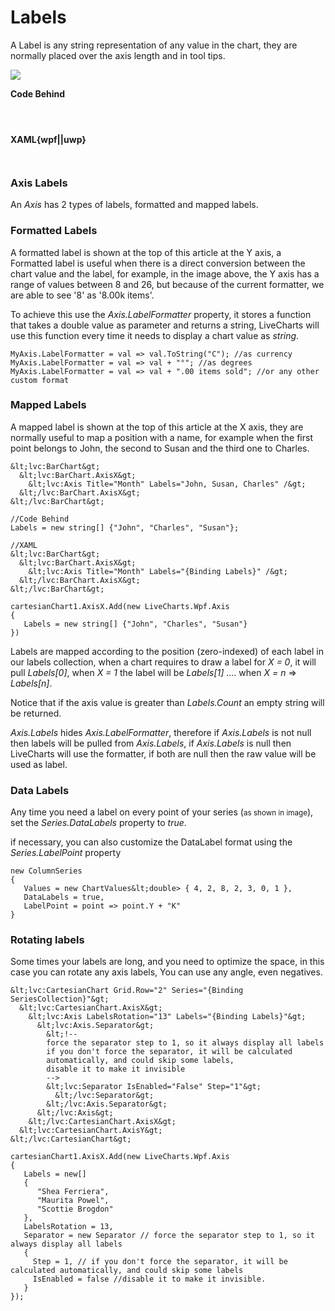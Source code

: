 # Labels

A Label is any string representation of any value in the chart, they are normally placed over the axis length and in tool tips.

![](https://raw.githubusercontent.com/Live-Charts/WebSiteDocs/master/v1/Resources/labels.jpg)

<pulled-sample platform="{{sms.platform}}"></pulled-sample>

**Code Behind**

```{wpf,!https://raw.githubusercontent.com/beto-rodriguez/Live-Charts/master/Examples/Wpf/CartesianChart/Labels/LabelsExample.xaml.cs}

```

```{uwp,https://raw.githubusercontent.com/beto-rodriguez/Live-Charts/master/Examples/Uwp/CartesianChart/Labels/LabelsExample.xaml.cs}

```

```{wf,https://raw.githubusercontent.com/beto-rodriguez/Live-Charts/master/Examples/WinForms/Cartesian/Labels/Labels.cs}

```

**XAML{wpf||uwp}**

```{wpf,https://raw.githubusercontent.com/beto-rodriguez/Live-Charts/master/Examples/Wpf/CartesianChart/Labels/LabelsExample.xaml}

```

```{uwp,https://raw.githubusercontent.com/beto-rodriguez/Live-Charts/master/Examples/Uwp/CartesianChart/Labels/LabelsExample.xaml}

```

### Axis Labels

An *Axis* has 2 types of labels, formatted and mapped labels.

### Formatted Labels

A formatted label is shown at the top of this article at the Y axis, a Formatted label is useful when there is a direct conversion between the chart value and the label, 
for example, in the image above, the Y axis has a range of values between 8 and 26, but because of  the current formatter, we are able to see '8' as '8.00k items'.

To achieve this use the *Axis.LabelFormatter* property, it stores a function that takes a double 
value as parameter and returns a string, LiveCharts will use this function every time it needs to display a chart value as *string*.

```
MyAxis.LabelFormatter = val => val.ToString("C"); //as currency
MyAxis.LabelFormatter = val => val + "°"; //as degrees
MyAxis.LabelFormatter = val => val + ".00 items sold"; //or any other custom format
```

### Mapped Labels

A mapped label is shown at the top of this article at the X axis, they are normally useful to map a position with a name, for example when the first 
point belongs to John, the second to Susan and the third one to Charles.

```{wpf}
&lt;lvc:BarChart&gt;
  &lt;lvc:BarChart.AxisX&gt;
    &lt;lvc:Axis Title="Month" Labels="John, Susan, Charles" /&gt;
  &lt;/lvc:BarChart.AxisX&gt;
&lt;/lvc:BarChart&gt;
```

```{uwp}
//Code Behind
Labels = new string[] {"John", "Charles", "Susan"};

//XAML
&lt;lvc:BarChart&gt;
  &lt;lvc:BarChart.AxisX&gt;
    &lt;lvc:Axis Title="Month" Labels="{Binding Labels}" /&gt;
  &lt;/lvc:BarChart.AxisX&gt;
&lt;/lvc:BarChart&gt;
```

```{wf}
cartesianChart1.AxisX.Add(new LiveCharts.Wpf.Axis
{
   Labels = new string[] {"John", "Charles", "Susan"}
})
```

Labels are mapped according to the position (zero-indexed) of each label in our labels collection,  when a chart requires to draw a label for *X = 0*, it will pull *Labels[0]*, when *X = 1* the label will be *Labels[1]* .... when *X = n* => *Labels[n]*.

Notice that if the axis value is greater than <i>Labels.Count</i> an empty string will be returned.

*Axis.Labels* hides *Axis.LabelFormatter*, therefore if *Axis.Labels* is not null then labels will be pulled from *Axis.Labels*, if *Axis.Labels* is null then LiveCharts will use the formatter, if both are null then the raw value will be used as label.

### Data Labels

Any time you need a label on every point of your series (<small class="text-muted">as shown in image</small>), set the *Series.DataLabels* property to *true*.

if necessary, you can also customize the DataLabel format using the *Series.LabelPoint* property

```
new ColumnSeries
{
   Values = new ChartValues&lt;double> { 4, 2, 8, 2, 3, 0, 1 },
   DataLabels = true,
   LabelPoint = point => point.Y + "K"
}
```

### Rotating labels

Some times your labels are long, and you need to optimize the space, in this case you can rotate any axis labels, You can use any angle, even negatives.

```{wpf||uwp}
&lt;lvc:CartesianChart Grid.Row="2" Series="{Binding SeriesCollection}"&gt;
  &lt;lvc:CartesianChart.AxisX&gt;
    &lt;lvc:Axis LabelsRotation="13" Labels="{Binding Labels}"&gt;
      &lt;lvc:Axis.Separator&gt;
        &lt;!--
        force the separator step to 1, so it always display all labels
        if you don't force the separator, it will be calculated 
        automatically, and could skip some labels,
        disable it to make it invisible
        -->
        &lt;lvc:Separator IsEnabled="False" Step="1"&gt;
          &lt;/lvc:Separator&gt;
        &lt;/lvc:Axis.Separator&gt;
      &lt;/lvc:Axis&gt;
    &lt;/lvc:CartesianChart.AxisX&gt;
  &lt;lvc:CartesianChart.AxisY&gt;
&lt;/lvc:CartesianChart&gt;
```

```{wf}
cartesianChart1.AxisX.Add(new LiveCharts.Wpf.Axis
{
   Labels = new[]
   {
      "Shea Ferriera",
      "Maurita Powel",
      "Scottie Brogdon"
   },
   LabelsRotation = 13,
   Separator = new Separator // force the separator step to 1, so it always display all labels
   {
     Step = 1, // if you don't force the separator, it will be calculated automatically, and could skip some labels
     IsEnabled = false //disable it to make it invisible.
   }
});
```